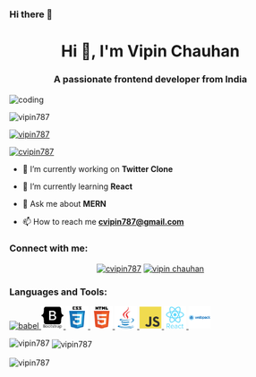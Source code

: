 ### Hi there 👋

<!--
**vipin787/vipin787** is a ✨ _special_ ✨ repository because its `README.md` (this file) appears on your GitHub profile.

Here are some ideas to get you started:

- 🔭 I’m currently working on ...
- 🌱 I’m currently learning ...
- 👯 I’m looking to collaborate on ...
- 🤔 I’m looking for help with ...
- 💬 Ask me about ...
- 📫 How to reach me: ...
- 😄 Pronouns: ...
- ⚡ Fun fact: ...
-->
<h1 align="center">Hi 👋, I'm Vipin Chauhan</h1>
<h3 align="center">A passionate frontend developer from India</h3>
<img align="center" alt="coding" src="https://c.tenor.com/Ug6cbVA1ZsMAAAAd/developer.gif"/>

<p align="left"> <img src="https://komarev.com/ghpvc/?username=vipin787&label=Profile%20views&color=0e75b6&style=flat" alt="vipin787" /> </p>

<p align="left"> <a href="https://github.com/ryo-ma/github-profile-trophy"><img src="https://github-profile-trophy.vercel.app/?username=vipin787" alt="vipin787" /></a> </p>

<p align="left"> <a href="https://twitter.com/cvipin787" target="blank"><img src="https://img.shields.io/twitter/follow/cvipin787?logo=twitter&style=for-the-badge" alt="cvipin787" /></a> </p>

- 🔭 I’m currently working on **Twitter Clone**

- 🌱 I’m currently learning **React**

- 💬 Ask me about **MERN**

- 📫 How to reach me **cvipin787@gmail.com**

<h3 align="left">Connect with me:</h3>
<p align="center">
<a href="https://twitter.com/cvipin787" target="blank"><img align="center" src="https://raw.githubusercontent.com/rahuldkjain/github-profile-readme-generator/master/src/images/icons/Social/twitter.svg" alt="cvipin787" height="30" width="40" /></a>
<a href="https://linkedin.com/in/vipin chauhan" target="blank"><img align="center" src="https://raw.githubusercontent.com/rahuldkjain/github-profile-readme-generator/master/src/images/icons/Social/linked-in-alt.svg" alt="vipin chauhan" height="30" width="40" /></a>
</p>

<h3 align="left">Languages and Tools:</h3>
<p align="left"> <a href="https://babeljs.io/" target="_blank" rel="noreferrer"> <img src="https://www.vectorlogo.zone/logos/babeljs/babeljs-icon.svg" alt="babel" width="40" height="40"/> </a> <a href="https://getbootstrap.com" target="_blank" rel="noreferrer"> <img src="https://raw.githubusercontent.com/devicons/devicon/master/icons/bootstrap/bootstrap-plain-wordmark.svg" alt="bootstrap" width="40" height="40"/> </a> <a href="https://www.w3schools.com/css/" target="_blank" rel="noreferrer"> <img src="https://raw.githubusercontent.com/devicons/devicon/master/icons/css3/css3-original-wordmark.svg" alt="css3" width="40" height="40"/> </a> <a href="https://www.w3.org/html/" target="_blank" rel="noreferrer"> <img src="https://raw.githubusercontent.com/devicons/devicon/master/icons/html5/html5-original-wordmark.svg" alt="html5" width="40" height="40"/> </a> <a href="https://www.java.com" target="_blank" rel="noreferrer"> <img src="https://raw.githubusercontent.com/devicons/devicon/master/icons/java/java-original.svg" alt="java" width="40" height="40"/> </a> <a href="https://developer.mozilla.org/en-US/docs/Web/JavaScript" target="_blank" rel="noreferrer"> <img src="https://raw.githubusercontent.com/devicons/devicon/master/icons/javascript/javascript-original.svg" alt="javascript" width="40" height="40"/> </a> <a href="https://reactjs.org/" target="_blank" rel="noreferrer"> <img src="https://raw.githubusercontent.com/devicons/devicon/master/icons/react/react-original-wordmark.svg" alt="react" width="40" height="40"/> </a> <a href="https://webpack.js.org" target="_blank" rel="noreferrer"> <img src="https://raw.githubusercontent.com/devicons/devicon/d00d0969292a6569d45b06d3f350f463a0107b0d/icons/webpack/webpack-original-wordmark.svg" alt="webpack" width="40" height="40"/> </a> </p>

<p><img align="left" src="https://github-readme-stats.vercel.app/api/top-langs?username=vipin787&show_icons=true&locale=en&layout=compact" alt="vipin787" /></p>

<p>&nbsp;<img align="center" src="https://github-readme-stats.vercel.app/api?username=vipin787&show_icons=true&locale=en" alt="vipin787" /></p>

<p><img align="center" src="https://github-readme-streak-stats.herokuapp.com/?user=vipin787&" alt="vipin787" /></p>
